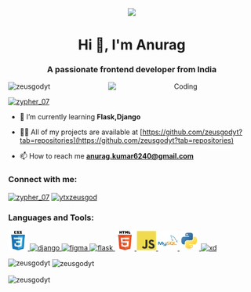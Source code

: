 <div align="center">
    <img src="https://i.pinimg.com/originals/c6/33/c2/c633c20ede82f0e0ced7d570dbe3a1f3.gif" width="70%" />
    <br>
    <h1 align="center">Hi 👋, I'm Anurag</h1>
    <h3 align="center">A passionate frontend developer from India</h3>
    <img align="right" alt="Coding" width="300" src="https://i.pinimg.com/originals/02/74/20/0274207612d515f49012c87803a9e631.gif">
</div>


<p align="left"> <img src="https://komarev.com/ghpvc/?username=zeusgodyt&label=Profile%20views&color=0e75b6&style=flat" alt="zeusgodyt" /> </p>

<p align="left"> <a href="https://twitter.com/zypher_07" target="blank"><img src="https://img.shields.io/twitter/follow/zypher_07?logo=twitter&style=for-the-badge" alt="zypher_07" /></a> </p>

- 🌱 I’m currently learning **Flask,Django**

- 👨‍💻 All of my projects are available at [https://github.com/zeusgodyt?tab=repositories](https://github.com/zeusgodyt?tab=repositories)

- 📫 How to reach me **anurag.kumar6240@gmail.com**

<h3 align="left">Connect with me:</h3>
<p align="left">
<a href="https://twitter.com/zypher_07" target="blank"><img align="center" src="https://raw.githubusercontent.com/rahuldkjain/github-profile-readme-generator/master/src/images/icons/Social/twitter.svg" alt="zypher_07" height="30" width="40" /></a>
<a href="https://instagram.com/ytxzeusgod" target="blank"><img align="center" src="https://raw.githubusercontent.com/rahuldkjain/github-profile-readme-generator/master/src/images/icons/Social/instagram.svg" alt="ytxzeusgod" height="30" width="40" /></a>
</p>

<h3 align="left">Languages and Tools:</h3>
<p align="left"> <a href="https://www.w3schools.com/css/" target="_blank" rel="noreferrer"> <img src="https://raw.githubusercontent.com/devicons/devicon/master/icons/css3/css3-original-wordmark.svg" alt="css3" width="40" height="40"/> </a> <a href="https://www.djangoproject.com/" target="_blank" rel="noreferrer"> <img src="https://cdn.worldvectorlogo.com/logos/django.svg" alt="django" width="40" height="40"/> </a> <a href="https://www.figma.com/" target="_blank" rel="noreferrer"> <img src="https://www.vectorlogo.zone/logos/figma/figma-icon.svg" alt="figma" width="40" height="40"/> </a> <a href="https://flask.palletsprojects.com/" target="_blank" rel="noreferrer"> <img src="https://www.vectorlogo.zone/logos/pocoo_flask/pocoo_flask-icon.svg" alt="flask" width="40" height="40"/> </a> <a href="https://www.w3.org/html/" target="_blank" rel="noreferrer"> <img src="https://raw.githubusercontent.com/devicons/devicon/master/icons/html5/html5-original-wordmark.svg" alt="html5" width="40" height="40"/> </a> <a href="https://developer.mozilla.org/en-US/docs/Web/JavaScript" target="_blank" rel="noreferrer"> <img src="https://raw.githubusercontent.com/devicons/devicon/master/icons/javascript/javascript-original.svg" alt="javascript" width="40" height="40"/> </a> <a href="https://www.mysql.com/" target="_blank" rel="noreferrer"> <img src="https://raw.githubusercontent.com/devicons/devicon/master/icons/mysql/mysql-original-wordmark.svg" alt="mysql" width="40" height="40"/> </a> <a href="https://www.python.org" target="_blank" rel="noreferrer"> <img src="https://raw.githubusercontent.com/devicons/devicon/master/icons/python/python-original.svg" alt="python" width="40" height="40"/> </a> <a href="https://www.adobe.com/products/xd.html" target="_blank" rel="noreferrer"> <img src="https://cdn.worldvectorlogo.com/logos/adobe-xd.svg" alt="xd" width="40" height="40"/> </a> </p>

<p><img align="left" src="https://github-readme-stats.vercel.app/api/top-langs?username=zeusgodyt&show_icons=true&locale=en&layout=compact" alt="zeusgodyt" /></p>

<p>&nbsp;<img align="center" src="https://github-readme-stats.vercel.app/api?username=zeusgodyt&show_icons=true&locale=en" alt="zeusgodyt" /></p>

<p><img align="center" src="https://github-readme-streak-stats.herokuapp.com/?user=zeusgodyt&" alt="zeusgodyt" /></p>

